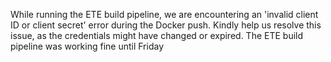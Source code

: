 While running the ETE build pipeline, we are encountering an 'invalid client ID or client secret' error during the Docker push. Kindly help us resolve this issue, as the credentials might have changed or expired. The ETE build pipeline was working fine until Friday
